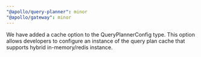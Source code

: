 ```yaml
---
"@apollo/query-planner": minor
"@apollo/gateway": minor
---
```


We have added a cache option to the QueryPlannerConfig type. This option allows developers to configure an instance of the query plan cache that supports hybrid in-memory/redis instance. 
  